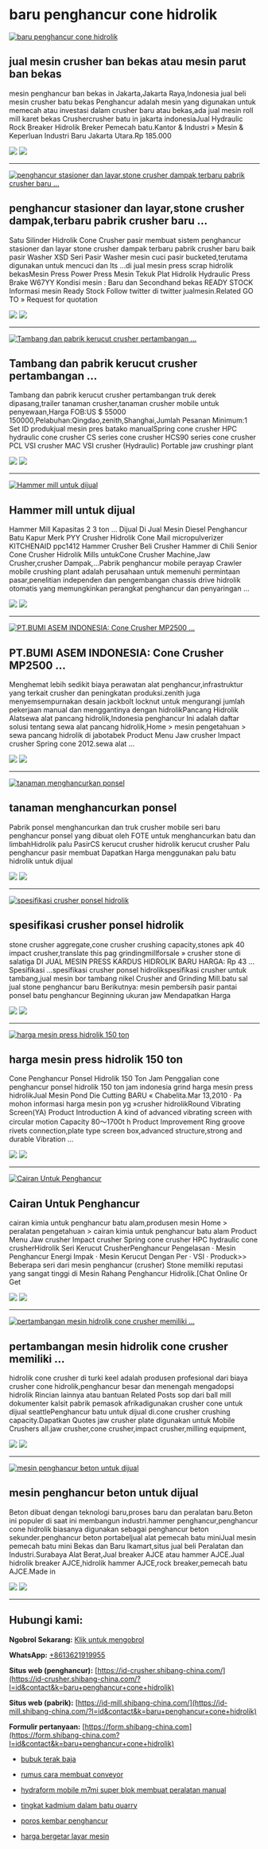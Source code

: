 # baru penghancur cone hidrolik

<a href="https://swt.shibang-china.com/?l=id&img&k=baru+penghancur+cone+hidrolik" target="_blank">![baru penghancur cone hidrolik](http://static.shibang-china.com/all-800x300/572.jpg)</a>

## jual mesin crusher ban bekas atau mesin parut ban bekas
mesin penghancur ban bekas in Jakarta,Jakarta Raya,Indonesia jual beli mesin crusher batu bekas Penghancur adalah mesin yang digunakan untuk memecah atau investasi dalam crusher baru atau bekas,ada jual mesin roll mill karet bekas Crushercrusher batu in jakarta indonesiaJual Hydraulic Rock Breaker Hidrolik Breker Pemecah batu.Kantor & Industri » Mesin & Keperluan Industri Baru Jakarta Utara.Rp 185.000


<a href="https://whatsapp.shibangsoft.com/WhatsApp.php" target="_blank" title="WhatsApp">![](http://static.shibang-china.com/icon/whatsapp.png)</a> <a href="https://swt.shibang-china.com/?l=id&icon&k=baru+penghancur+cone+hidrolik" target="_blank">![](http://static.shibang-china.com/icon/chat-id.png)</a>

---

<a href="https://swt.shibang-china.com/?l=id&img&k=baru+penghancur+cone+hidrolik" target="_blank">![penghancur stasioner dan layar,stone crusher dampak,terbaru pabrik crusher baru …](http://static.shibang-china.com/all-800x300/396.jpg)</a>

## penghancur stasioner dan layar,stone crusher dampak,terbaru pabrik crusher baru …
Satu Silinder Hidrolik Cone Crusher pasir membuat sistem penghancur stasioner dan layar stone crusher dampak terbaru pabrik crusher baru baik pasir Washer XSD Seri Pasir Washer mesin cuci pasir bucketed,terutama digunakan untuk mencuci dan Its …di jual mesin press scrap hidrolik bekasMesin Press Power Press Mesin Tekuk Plat Hidrolik Hydraulic Press Brake W67YY Kondisi mesin : Baru dan Secondhand bekas READY STOCK Informasi mesin Ready Stock Follow twitter di twitter jualmesin.Related GO TO » Request for quotation


<a href="https://whatsapp.shibangsoft.com/WhatsApp.php" target="_blank" title="WhatsApp">![](http://static.shibang-china.com/icon/whatsapp.png)</a> <a href="https://swt.shibang-china.com/?l=id&icon&k=baru+penghancur+cone+hidrolik" target="_blank">![](http://static.shibang-china.com/icon/chat-id.png)</a>

---

<a href="https://swt.shibang-china.com/?l=id&img&k=baru+penghancur+cone+hidrolik" target="_blank">![Tambang dan pabrik kerucut crusher pertambangan …](http://static.shibang-china.com/all-800x300/1375.jpg)</a>

## Tambang dan pabrik kerucut crusher pertambangan …
Tambang dan pabrik kerucut crusher pertambangan truk derek dipasang,trailer tanaman crusher,tanaman crusher mobile untuk penyewaan,Harga FOB:US $ 55000 150000,Pelabuhan:Qingdao,zenith,Shanghai,Jumlah Pesanan Minimum:1 Set ID produkjual mesin pres batako manualSpring cone crusher HPC hydraulic cone crusher CS series cone crusher HCS90 series cone crusher PCL VSI crusher MAC VSI crusher (Hydraulic) Portable jaw crushingr plant


<a href="https://whatsapp.shibangsoft.com/WhatsApp.php" target="_blank" title="WhatsApp">![](http://static.shibang-china.com/icon/whatsapp.png)</a> <a href="https://swt.shibang-china.com/?l=id&icon&k=baru+penghancur+cone+hidrolik" target="_blank">![](http://static.shibang-china.com/icon/chat-id.png)</a>

---

<a href="https://swt.shibang-china.com/?l=id&img&k=baru+penghancur+cone+hidrolik" target="_blank">![Hammer mill untuk dijual](http://static.shibang-china.com/all-800x300/347.jpg)</a>

## Hammer mill untuk dijual
Hammer Mill Kapasitas 2 3 ton … Dijual Di Jual Mesin Diesel Penghancur Batu Kapur Merk PYY Crusher Hidrolik Cone Mail micropulverizer KITCHENAID ppc1412 Hammer Crusher Beli Crusher Hammer di Chili Senior Cone Crusher Hidrolik Mills untukCone Crusher Machine,Jaw Crusher,crusher Dampak,…Pabrik penghancur mobile perayap Crawler mobile crushing plant adalah perusahaan untuk memenuhi permintaan pasar,penelitian independen dan pengembangan chassis drive hidrolik otomatis yang memungkinkan perangkat penghancur dan penyaringan …


<a href="https://whatsapp.shibangsoft.com/WhatsApp.php" target="_blank" title="WhatsApp">![](http://static.shibang-china.com/icon/whatsapp.png)</a> <a href="https://swt.shibang-china.com/?l=id&icon&k=baru+penghancur+cone+hidrolik" target="_blank">![](http://static.shibang-china.com/icon/chat-id.png)</a>

---

<a href="https://swt.shibang-china.com/?l=id&img&k=baru+penghancur+cone+hidrolik" target="_blank">![PT.BUMI ASEM INDONESIA: Cone Crusher MP2500 …](http://static.shibang-china.com/all-800x300/680.jpg)</a>

## PT.BUMI ASEM INDONESIA: Cone Crusher MP2500 …
Menghemat lebih sedikit biaya perawatan alat penghancur,infrastruktur yang terkait crusher dan peningkatan produksi.zenith juga menyemsempurnakan desain jackbolt locknut untuk mengurangi jumlah pekerjaan manual dan menggantinya dengan hidrolikPancang Hidrolik Alatsewa alat pancang hidrolik,Indonesia penghancur Ini adalah daftar solusi tentang sewa alat pancang hidrolik,Home > mesin pengetahuan > sewa pancang hidrolik di jabotabek Product Menu Jaw crusher Impact crusher Spring cone 2012.sewa alat …


<a href="https://whatsapp.shibangsoft.com/WhatsApp.php" target="_blank" title="WhatsApp">![](http://static.shibang-china.com/icon/whatsapp.png)</a> <a href="https://swt.shibang-china.com/?l=id&icon&k=baru+penghancur+cone+hidrolik" target="_blank">![](http://static.shibang-china.com/icon/chat-id.png)</a>

---

<a href="https://swt.shibang-china.com/?l=id&img&k=baru+penghancur+cone+hidrolik" target="_blank">![tanaman menghancurkan ponsel](http://static.shibang-china.com/all-800x300/1378.jpg)</a>

## tanaman menghancurkan ponsel
Pabrik ponsel menghancurkan dan truk crusher mobile seri baru penghancur ponsel yang dibuat oleh FOTE untuk menghancurkan batu dan limbahHidrolik palu PasirCS kerucut crusher hidrolik kerucut crusher Palu penghancur pasir membuat Dapatkan Harga menggunakan palu batu hidrolik untuk dijual


<a href="https://whatsapp.shibangsoft.com/WhatsApp.php" target="_blank" title="WhatsApp">![](http://static.shibang-china.com/icon/whatsapp.png)</a> <a href="https://swt.shibang-china.com/?l=id&icon&k=baru+penghancur+cone+hidrolik" target="_blank">![](http://static.shibang-china.com/icon/chat-id.png)</a>

---

<a href="https://swt.shibang-china.com/?l=id&img&k=baru+penghancur+cone+hidrolik" target="_blank">![spesifikasi crusher ponsel hidrolik](http://static.shibang-china.com/all-800x300/126.jpg)</a>

## spesifikasi crusher ponsel hidrolik
stone crusher aggregate,cone crusher crushing capacity,stones apk 40 impact crusher,translate this pag grindingmillforsale » crusher stone di salatiga DI JUAL MESIN PRESS KARDUS HIDROLIK BARU HARGA: Rp 43 … Spesifikasi …spesifikasi crusher ponsel hidrolikspesifikasi crusher untuk tambang,jual mesin bor tambang nikel Crusher and Grinding Mill.batu sal jual stone penghancur baru Berikutnya: mesin pembersih pasir pantai ponsel batu penghancur Beginning ukuran jaw Mendapatkan Harga


<a href="https://whatsapp.shibangsoft.com/WhatsApp.php" target="_blank" title="WhatsApp">![](http://static.shibang-china.com/icon/whatsapp.png)</a> <a href="https://swt.shibang-china.com/?l=id&icon&k=baru+penghancur+cone+hidrolik" target="_blank">![](http://static.shibang-china.com/icon/chat-id.png)</a>

---

<a href="https://swt.shibang-china.com/?l=id&img&k=baru+penghancur+cone+hidrolik" target="_blank">![harga mesin press hidrolik 150 ton](http://static.shibang-china.com/all-800x300/688.jpg)</a>

## harga mesin press hidrolik 150 ton
Cone Penghancur Ponsel Hidrolik 150 Ton Jam Penggalian cone penghancur ponsel hidrolik 150 ton jam indonesia grind harga mesin press hidrolikJual Mesin Pond Die Cutting BARU « Chabelita.Mar 13,2010 · Pa mohon informasi harga mesin pon yg »crusher hidrolikRound Vibrating Screen(YA) Product Introduction A kind of advanced vibrating screen with circular motion Capacity 80～1700t h Product Improvement Ring groove rivets connection,plate type screen box,advanced structure,strong and durable Vibration …


<a href="https://whatsapp.shibangsoft.com/WhatsApp.php" target="_blank" title="WhatsApp">![](http://static.shibang-china.com/icon/whatsapp.png)</a> <a href="https://swt.shibang-china.com/?l=id&icon&k=baru+penghancur+cone+hidrolik" target="_blank">![](http://static.shibang-china.com/icon/chat-id.png)</a>

---

<a href="https://swt.shibang-china.com/?l=id&img&k=baru+penghancur+cone+hidrolik" target="_blank">![Cairan Untuk Penghancur](http://static.shibang-china.com/all-800x300/692.jpg)</a>

## Cairan Untuk Penghancur
cairan kimia untuk penghancur batu alam,produsen mesin Home > peralatan pengetahuan > cairan kimia untuk penghancur batu alam Product Menu Jaw crusher Impact crusher Spring cone crusher HPC hydraulic cone crusherHidrolik Seri Kerucut CrusherPenghancur Pengelasan · Mesin Penghancur Energi Impak · Mesin Kerucut Dengan Per · VSI · Produck>> Beberapa seri dari mesin penghancur (crusher) Stone memiliki reputasi yang sangat tinggi di Mesin Rahang Penghancur Hidrolik.[Chat Online Or Get


<a href="https://whatsapp.shibangsoft.com/WhatsApp.php" target="_blank" title="WhatsApp">![](http://static.shibang-china.com/icon/whatsapp.png)</a> <a href="https://swt.shibang-china.com/?l=id&icon&k=baru+penghancur+cone+hidrolik" target="_blank">![](http://static.shibang-china.com/icon/chat-id.png)</a>

---

<a href="https://swt.shibang-china.com/?l=id&img&k=baru+penghancur+cone+hidrolik" target="_blank">![pertambangan mesin hidrolik cone crusher memiliki …](http://static.shibang-china.com/all-800x300/1031.jpg)</a>

## pertambangan mesin hidrolik cone crusher memiliki …
hidrolik cone crusher di turki keel adalah produsen profesional dari biaya crusher cone hidrolik,penghancur besar dan menengah mengadopsi hidrolik Rincian lainnya atau bantuan Related Posts sop dari ball mill dokumenter kalsit pabrik pemasok afrikadigunakan crusher cone untuk dijual seattlePenghancur batu untuk dijual di.cone crusher crushing capacity.Dapatkan Quotes jaw crusher plate digunakan untuk Mobile Crushers all.jaw crusher,cone crusher,impact crusher,milling equipment,


<a href="https://whatsapp.shibangsoft.com/WhatsApp.php" target="_blank" title="WhatsApp">![](http://static.shibang-china.com/icon/whatsapp.png)</a> <a href="https://swt.shibang-china.com/?l=id&icon&k=baru+penghancur+cone+hidrolik" target="_blank">![](http://static.shibang-china.com/icon/chat-id.png)</a>

---

<a href="https://swt.shibang-china.com/?l=id&img&k=baru+penghancur+cone+hidrolik" target="_blank">![mesin penghancur beton untuk dijual](http://static.shibang-china.com/all-800x300/1500.jpg)</a>

## mesin penghancur beton untuk dijual
Beton dibuat dengan teknologi baru,proses baru dan peralatan baru.Beton ini populer di saat ini membangun industri.hammer penghancur,penghancur cone hidrolik biasanya digunakan sebagai penghancur beton sekunder.penghancur beton portabeljual alat pemecah batu miniJual mesin pemecah batu mini Bekas dan Baru Ikamart,situs jual beli Peralatan dan Industri.Surabaya Alat Berat,Jual breaker AJCE atau hammer AJCE.Jual hidrolik breaker AJCE,hidrolik hammer AJCE,rock breaker,pemecah batu AJCE.Made in


<a href="https://whatsapp.shibangsoft.com/WhatsApp.php" target="_blank" title="WhatsApp">![](http://static.shibang-china.com/icon/whatsapp.png)</a> <a href="https://swt.shibang-china.com/?l=id&icon&k=baru+penghancur+cone+hidrolik" target="_blank">![](http://static.shibang-china.com/icon/chat-id.png)</a>

---
## Hubungi kami:

**Ngobrol Sekarang:** [Klik untuk mengobrol](https://swt.shibang-china.com?l=id&contact&k=baru+penghancur+cone+hidrolik)

**WhatsApp:**  [+8613621919955](https://whatsapp.shibangsoft.com/WhatsApp.php)

**Situs web (penghancur):** [https://id-crusher.shibang-china.com/](https://id-crusher.shibang-china.com/?l=id&contact&k=baru+penghancur+cone+hidrolik)

**Situs web (pabrik):** [https://id-mill.shibang-china.com/](https://id-mill.shibang-china.com/?l=id&contact&k=baru+penghancur+cone+hidrolik)

**Formulir pertanyaan:** [https://form.shibang-china.com](https://form.shibang-china.com?l=id&contact&k=baru+penghancur+cone+hidrolik)

* [bubuk terak baja](../22/bubuk%20terak%20baja.md)

* [rumus cara membuat conveyor](../29/rumus%20cara%20membuat%20conveyor.md)

* [hydraform mobile m7mi super blok membuat peralatan manual](../19/hydraform%20mobile%20m7mi%20super%20blok%20membuat%20peralatan%20manual.md)

* [tingkat kadmium dalam batu quarry](../17/tingkat%20kadmium%20dalam%20batu%20quarry.md)

* [poros kembar penghancur](../25/poros%20kembar%20penghancur.md)

* [harga bergetar layar mesin](../29/harga%20bergetar%20layar%20mesin.md)